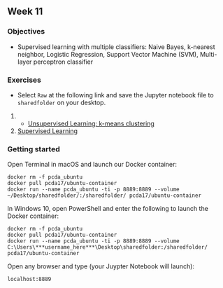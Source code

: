 ## Week 11
### Objectives
- Supervised learning with multiple classifiers: Naive Bayes, k-nearest neighbor, Logistic Regression, Support Vector Machine (SVM), Multi-layer perceptron classifier
### Exercises
- Select `Raw` at the following link and save the Jupyter notebook file to `sharedfolder` on your desktop.
1. - [Unsupervised Learning: k-means clustering](https://github.com/pcda17/pcda17.github.io/blob/master/Week-11.1_Clustering.ipynb)
2. [Supervised Learning](https://github.com/tanyaclement/cpcda18.github.io/blob/master/Week-11.2_Supervised-learning.ipynb)


### Getting started
Open Terminal in macOS and launch our Docker container:

```
docker rm -f pcda_ubuntu
docker pull pcda17/ubuntu-container
docker run --name pcda_ubuntu -ti -p 8889:8889 --volume ~/Desktop/sharedfolder/:/sharedfolder/ pcda17/ubuntu-container
```

In Windows 10, open PowerShell and enter the following to launch the Docker container:

```
docker rm -f pcda_ubuntu
docker pull pcda17/ubuntu-container
docker run --name pcda_ubuntu -ti -p 8889:8889 --volume C:\Users\***username_here***\Desktop\sharedfolder:/sharedfolder/ pcda17/ubuntu-container
```

Open any browser and type (your Juypter Notebook will launch):
```
localhost:8889
```
